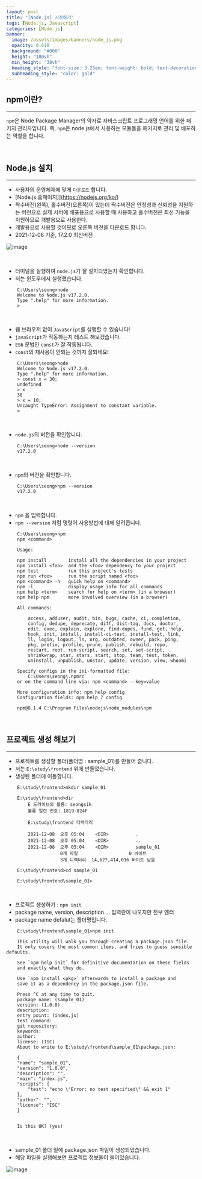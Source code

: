```yaml
---
layout: post
title: "[Node.js] 시작하기"
tags: [Node.js, Javascript]
categories: [Node.js]
banner:
  image: /assets/images/banners/node_js.png
  opacity: 0.618
  background: "#000"
  height: "100vh"
  min_height: "38vh"
  heading_style: "font-size: 3.25em; font-weight: bold; text-decoration: underline"
  subheading_style: "color: gold"
---
```


## **npm이란?**

***

`npm`은 Node Package Manager의 약자로 자바스크립트 프로그래밍 언어를 위한 패키지 관리자입니다. 
즉, `npm`은 node.js에서 사용하는 모듈들을 패키지로 관리 및 배포하는 역할을 합니다.

<br>

## **Node.js 설치**

***

* 사용자의 운영체제에 맞게 `다운로드` 합니다.
* [Node.js 홈페이지]](https://nodejs.org/ko/) 
* 짝수버전(왼쪽), 홀수버전(오른쪽)이 있는데 짝수버전은 안정성과 신뢰성을 지원하는 버전으로 실제 서버에 배포용으로 사용할 때 사용하고 홀수버전은 최신 기능을 지원하므로 개발용으로 사용한다.
* 개발용으로 사용할 것이므로 오른쪽 버전을 다운로드 합니다.
* 2021-12-08 기준, 17.2.0 최신버전

![image](https://user-images.githubusercontent.com/52439201/145165822-2835ad88-0246-4910-8f38-a04e172d7431.png)

<br>

* 터미널을 실행하여 `node.js`가 잘 설치되었는지 확인합니다.   
* 저는 윈도우에서 실행했습니다.

```console
    C:\Users\seong>node
    Welcome to Node.js v17.2.0.
    Type ".help" for more information.
    >
```  


<br>

* 웹 브라우저 없이 `JavaScript`를 실행할 수 있습니다!
* `javaScript`가 작동하는지 테스트 해보겠습니다.
* `ES6` 문법인 `const`가 잘 작동됩니다.
* `const`의 재사용이 안되는 것까지 잘되네요!

```console
    C:\Users\seong>node
    Welcome to Node.js v17.2.0.
    Type ".help" for more information.
    > const x = 30;
    undefined
    > x
    30
    > x = 10;
    Uncaught TypeError: Assignment to constant variable.
    >
```  


<br>

* `node.js`의 버전을 확인합니다.  
```console
    C:\Users\seong>node --version
    v17.2.0
```  
 
<br> 

* `npm`의 버전을 확인합니다.  
```console
    C:\Users\seong>npm --version
    v17.2.0
```  


<br>

* `npm` 을 입력합니다.
* `npm --version` 처럼 명령어 사용방법에 대해 알려줍니다.
```console
    C:\Users\seong>npm
    npm <command>

    Usage:

    npm install        install all the dependencies in your project
    npm install <foo>  add the <foo> dependency to your project
    npm test           run this project's tests
    npm run <foo>      run the script named <foo>
    npm <command> -h   quick help on <command>
    npm -l             display usage info for all commands
    npm help <term>    search for help on <term> (in a browser)
    npm help npm       more involved overview (in a browser)

    All commands:

        access, adduser, audit, bin, bugs, cache, ci, completion,
        config, dedupe, deprecate, diff, dist-tag, docs, doctor,
        edit, exec, explain, explore, find-dupes, fund, get, help,
        hook, init, install, install-ci-test, install-test, link,
        ll, login, logout, ls, org, outdated, owner, pack, ping,
        pkg, prefix, profile, prune, publish, rebuild, repo,
        restart, root, run-script, search, set, set-script,
        shrinkwrap, star, stars, start, stop, team, test, token,
        uninstall, unpublish, unstar, update, version, view, whoami

    Specify configs in the ini-formatted file:
        C:\Users\seong\.npmrc
    or on the command line via: npm <command> --key=value

    More configuration info: npm help config
    Configuration fields: npm help 7 config

    npm@8.1.4 C:\Program Files\nodejs\node_modules\npm
```  

<br>

## **프로젝트 생성 해보기**

***

* 프로젝트를 생성할 폴더(폴더명 : sample_01)를 만들어 줍니다.
* 저는 `E:\study\frontend` 위에 만들었습니다.
* 생성된 폴더에 이동합니다.
```console
    E:\study\frontend>mkdir sample_01

    E:\study\frontend>dir
        E 드라이브의 볼륨: seongsik
        볼륨 일련 번호: 1819-824F

        E:\study\frontend 디렉터리

        2021-12-08  오후 05:04    <DIR>          .
        2021-12-08  오후 05:04    <DIR>          ..
        2021-12-08  오후 05:04    <DIR>          sample_01
                    0개 파일                   0 바이트
                    3개 디렉터리  14,627,414,016 바이트 남음
    
    E:\study\frontend>cd sample_01

    E:\study\frontend\sample_01>
```  

<br>

* 프로젝트 생성하기 : `npm init`
* package name, version, description ... 입력란이 나오지만 전부 엔터
* package name defalut는 폴더명입니다.
```console
    E:\study\frontend\sample_01>npm init

    This utility will walk you through creating a package.json file.
    It only covers the most common items, and tries to guess sensible defaults.

    See `npm help init` for definitive documentation on these fields
    and exactly what they do.

    Use `npm install <pkg>` afterwards to install a package and
    save it as a dependency in the package.json file.

    Press ^C at any time to quit.
    package name: (sample_01)
    version: (1.0.0)
    description:
    entry point: (index.js)
    test command:
    git repository:
    keywords:
    author:
    license: (ISC)
    About to write to E:\study\frontend\sample_01\package.json:

    {
    "name": "sample_01",
    "version": "1.0.0",
    "description": "",
    "main": "index.js",
    "scripts": {
        "test": "echo \"Error: no test specified\" && exit 1"
    },
    "author": "",
    "license": "ISC"
    }


    Is this OK? (yes)
```  

<br> 

* sample_01 폴더 밑에 package.json 파일이 생성되었습니다.
* 해당 파일을 실행해보면 프로젝트 정보들이 들어있습니다.

![image](https://user-images.githubusercontent.com/52439201/145175726-b0d7945d-d8dd-45d4-ae30-682d85ed2b8a.png)

